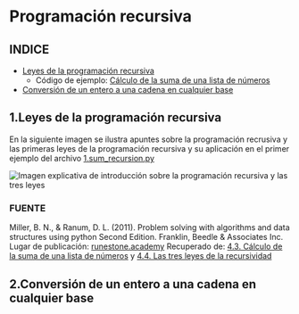 # Programación recursiva

## INDICE
* [Leyes de la programación recursiva](#1.Leyes-de-la-programación-recursiva)
    - Código de ejemplo: [Cálculo de la suma de una lista de números](https://github.com/gnvidal/Algorithms/blob/e19cce11517559e21fa8a74f094937aa1faf8abd/Recursion/1.sum_recursion.py)
* [Conversión de un entero a una cadena en cualquier base](#2conversión-de-un-entero-a-una-cadena-en-cualquier-base)

## 1.Leyes de la programación recursiva

En la siguiente imagen se ilustra apuntes sobre la programación recrusiva y las primeras leyes de la programación recursiva y su aplicación en el primer ejemplo del archivo [1.sum_recursion.py](https://github.com/gnvidal/Algorithms/blob/e19cce11517559e21fa8a74f094937aa1faf8abd/Recursion/1.sum_recursion.py)

![Imagen explicativa de introducción sobre la programación recursiva y las tres leyes](https://github.com/gnvidal/Algorithms/blob/efe6358539dc407b2b1a3536b7067c188228f798/Recursion/images/Recursividad.jpg)

### FUENTE 
Miller, B. N., & Ranum, D. L. (2011). Problem solving with algorithms and data structures using python Second Edition. Franklin, Beedle & Associates Inc. Lugar de publicación: [runestone.academy](https://runestone.academy/runestone/default/user/login) Recuperado de: [4.3. Cálculo de la suma de una lista de números](https://runestone.academy/ns/books/published/pythoned/Recursion/pythondsCalculoDeLaSumaDeUnaListaDeNumeros.html) y [4.4. Las tres leyes de la recursividad](https://runestone.academy/ns/books/published/pythoned/Recursion/LasTresLeyesDeLaRecursividad.html)

## 2.Conversión de un entero a una cadena en cualquier base
